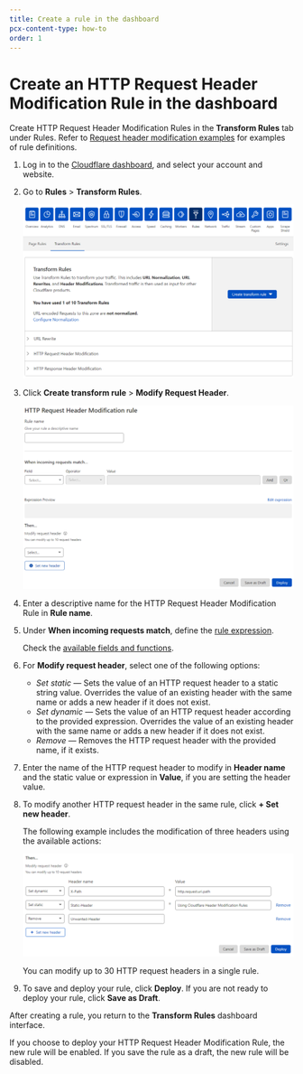 ```yaml
---
title: Create a rule in the dashboard
pcx-content-type: how-to
order: 1
---
```


# Create an HTTP Request Header Modification Rule in the dashboard

Create HTTP Request Header Modification Rules in the **Transform Rules** tab under Rules. Refer to [Request header modification examples](/transform/request-header-modification/examples) for examples of rule definitions.

1. Log in to the [Cloudflare dashboard](https://dash.cloudflare.com/), and select your account and website.

1. Go to **Rules** > **Transform Rules**.

   ![Transform Rules tab](../../static/transform/overview.png)

1. Click **Create transform rule** > **Modify Request Header**.

   ![Create HTTP Request Header Modification rule page](../../static/transform/create-request-header-modification-rule.png)

1. Enter a descriptive name for the HTTP Request Header Modification Rule in **Rule name**.

1. Under **When incoming requests match**, define the [rule expression](https://developers.cloudflare.com/firewall/cf-dashboard/create-edit-delete-rules#expression-builder-and-editor).

   <Aside type='note'>

   Check the [available fields and functions](/transform/request-header-modification/reference/fields-functions).

   </Aside>

1. For **Modify request header**, select one of the following options:

   - _Set static_ — Sets the value of an HTTP request header to a static string value. Overrides the value of an existing header with the same name or adds a new header if it does not exist.
   - _Set dynamic_ — Sets the value of an HTTP request header according to the provided expression. Overrides the value of an existing header with the same name or adds a new header if it does not exist.
   - _Remove_ — Removes the HTTP request header with the provided name, if it exists.

1. Enter the name of the HTTP request header to modify in **Header name** and the static value or expression in **Value**, if you are setting the header value.

1. To modify another HTTP request header in the same rule, click **+ Set new header**.

   The following example includes the modification of three headers using the available actions:

   ![HTTP request header modification examples](../../static/transform/request-header-modification-example.png)

   <Aside type='note'>

   You can modify up to 30 HTTP request headers in a single rule.

   </Aside>

1. To save and deploy your rule, click **Deploy**. If you are not ready to deploy your rule, click **Save as Draft**.

After creating a rule, you return to the **Transform Rules** dashboard interface.

If you choose to deploy your HTTP Request Header Modification Rule, the new rule will be enabled. If you save the rule as a draft, the new rule will be disabled.
